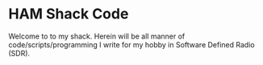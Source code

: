 # HAM Shack Code
Welcome to to my shack. Herein will be all manner of code/scripts/programming I write for my hobby in Software Defined Radio (SDR).
